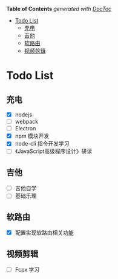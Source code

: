 <!-- START doctoc generated TOC please keep comment here to allow auto update -->
<!-- DON'T EDIT THIS SECTION, INSTEAD RE-RUN doctoc TO UPDATE -->
**Table of Contents**  *generated with [DocToc](https://github.com/thlorenz/doctoc)*

- [Todo List](#todo-list)
  - [充电](#充电)
  - [吉他](#吉他)
  - [软路由](#软路由)
  - [视频剪辑](#视频剪辑)

<!-- END doctoc generated TOC please keep comment here to allow auto update -->

# Todo List

## 充电

- [x] nodejs
- [ ] webpack
- [ ] Electron
- [x] npm 模块开发
- [x] node-cli 指令开发学习
- [ ] 《JavaScript高级程序设计》研读

## 吉他

- [ ] 吉他自学
- [ ] 基础乐理

## 软路由

- [x] 配置实现软路由相关功能

## 视频剪辑

- [ ] Fcpx 学习
